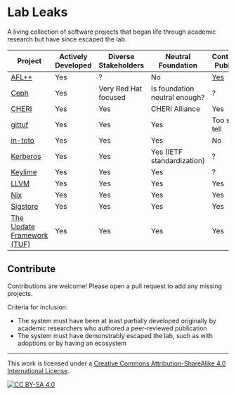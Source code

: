 # Lab Leaks

A living collection of software projects that began life through academic
research but have since escaped the lab.

| Project | Actively Developed | Diverse Stakeholders | Neutral Foundation | Continually Published |
|---------|--------------------|----------------------|--------------------|-----------------------|
| [AFL++] | Yes | ? | No | [Yes](https://aflplus.plus/papers/) |
| [Ceph] | Yes | Very Red Hat focused | Is foundation neutral enough? | ? |
| [CHERI] | Yes | Yes | CHERI Alliance | Yes |
| [gittuf] | Yes | Yes | Yes | Too soon to tell |
| [in-toto] | Yes | Yes | Yes | No |
| [Kerberos] | Yes | Yes | Yes (IETF standardization) | ? |
| [Keylime] | Yes | Yes | Yes | ? |
| [LLVM] | Yes | Yes | Yes | Yes |
| [Nix] | Yes | Yes | Yes | Yes |
| [Sigstore] | Yes | Yes | Yes | Yes |
| [The Update Framework (TUF)] | Yes | Yes | Yes | Yes |

## Contribute

Contributions are welcome! Please open a pull request to add any missing
projects.

Criteria for inclusion:

- The system must have been at least partially developed originally by academic
researchers who authored a peer-reviewed publication
- The system must have demonstrably escaped the lab, such as with adoptions or
by having an ecosystem

---

This work is licensed under a
[Creative Commons Attribution-ShareAlike 4.0 International License][cc-by-sa].

[![CC BY-SA 4.0][cc-by-sa-image]][cc-by-sa]

[cc-by-sa]: http://creativecommons.org/licenses/by-sa/4.0/
[cc-by-sa-image]: https://licensebuttons.net/l/by-sa/4.0/88x31.png
[cc-by-sa-shield]: https://img.shields.io/badge/License-CC%20BY--SA%204.0-lightgrey.svg

[AFL++]: https://aflplus.plus/
[Ceph]: https://ceph.io/en/
[CHERI]: https://www.cl.cam.ac.uk/research/security/ctsrd/cheri/
[gittuf]: https://gittuf.dev/
[in-toto]: https://in-toto.io/
[Kerberos]: https://web.mit.edu/kerberos/
[Keylime]: https://keylime.dev/
[LLVM]: https://llvm.org/
[Nix]: https://nixos.org/
[Sigstore]: https://sigstore.dev/
[The Update Framework (TUF)]: https://theupdateframework.io/
